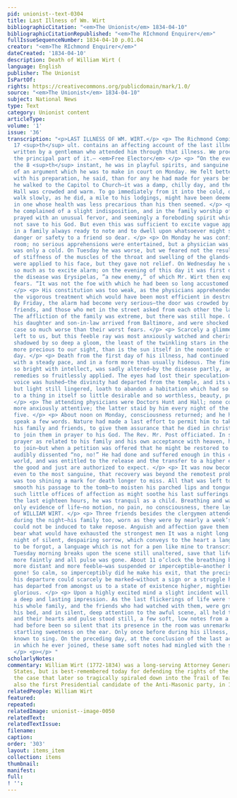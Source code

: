 ```yaml
---
pid: unionist--text-0304
title: Last Illness of Wm. Wirt
bibliographicCitation: "<em>The Unionist</em> 1834-04-10"
bibliographicCitationRepublished: "<em>The RIchmond Enquirer</em>"
fullIssueSequenceNumber: 1834-04-10 p.01.04
creator: "<em>The RIchmond Enquirer</em>"
dateCreated: '1834-04-10'
description: Death of William Wirt (
language: English
publisher: The Unionist
IsPartOf: 
rights: https://creativecommons.org/publicdomain/mark/1.0/
source: "<em>The Unionist</em> 1834-04-10"
subject: National News
type: Text
category: Unionist content
articleType: 
volume: '1'
issue: '36'
transcription: "<p>LAST ILLNESS OF WM. WIRT.</p> <p> The Richmond Compiler of the
  17 <sup>th</sup> ult. contains an affecting account of the last illness of Mr. Wirt,
  written by a gentleman who attended him through that illness. We proceed to extract
  the principal part of it.— <em>Free Elector</em> </p> <p> “On the evening of Saturday,
  the 8 <sup>th</sup> instant, he was in playful spirits, and sanguine of the success
  of an argument which he was to make in court on Monday. He felt better satisfied
  with his preparation, he said, than for any he had made for years before. On Sunday
  he walked to the Capitol to Church—it was a damp, chilly day, and the Representatives’
  Hall was crowded and warm. To go immediately from it into the cold, damp air, and
  walk slowly, as he did, a mile to his lodgings, might have been deemed imprudent
  in one whose health was less precarious than his then seemed. </p> <p> ”That night
  he complained of a slight indisposition, and in the family worship of the evening
  prayed with an unusual fervor, and seemingly a foreboding spirit which he communicated
  not save to his God. But even this was sufficient to excite vague apprehensions
  in a family always ready to note and to dwell upon whatsoever might seem to bode
  danger or safety to a friend so dear. </p> <p> On Monday he was confined to his
  room; no serious apprehensions were entertained, but a physician was called in—it
  was only a cold. On Tuesday he was worse, but we feared not the result. He complained
  of stiffness of the muscles of the throat and swelling of the glands—milk poultices
  were applied to his face, but they gave not relief. On Wednesday he was much worse
  so much as to excite alarm; on the evening of this day it was first discovered that
  the disease was Erysipelas, ”a new enemy,” of which Mr. Wirt then expressed his
  fears. “It was not the foe with which he had been so long accustomed to contend.”
  </p> <p> His constitution was too weak, as the physicians apprehended, to stand
  the vigorous treatment which would have been most efficient in destroying the disease.
  By Friday, the alarm had become very serious—the door was crowded by anxious inquiring
  friends, and those who met in the street asked from each other the latest intelligence.
  The affliction of the family was extreme, but there was still hope. On Saturday,
  his daughter and son-in-law arrived from Baltimore, and were shocked to find the
  case so much worse than their worst fears. </p> <p> Scarcely a glimmer of hope was
  left to us, but this feeble ray was most anxiously watched and cherished. When once
  shadowed by so deep a gloom, the least of the twinkling stars in the firmament is
  more precious to our sight, than is the sun itself in the noontide of an unclouded
  day. </p> <p> Death from the first day of his illness, had continued to approach
  with a steady pace, and in a form more than usually hideous. The fine countenance
  so bright with intellect, was sadly altered—by the disease partly, and partly by
  remedies so fruitlessly applied. The eyes had lost their speculation—the eloquent
  voice was hushed—the divinity had departed from the temple, and its walls were defaced,
  but light still lingered, loath to abandon a habitation which had so long given
  to a thing in itself so little desirable and so worthless, beauty, purity, and worth.
  </p> <p> The attending physicians were Doctors Hunt and Hall; none could have been
  more anxiously attentive; the latter staid by him every night of the last four or
  five. </p> <p> About noon on Monday, consciousness returned; and he had power to
  speak a few words. Nature had made a last effort to permit him to take leave of
  his family and friends, to give them assurance that he died in christian hope, and
  to join them in prayer to his God. The Rev. Mr. Post officiated. In so much of the
  prayer as related to his family and his own acceptance with heaven, he seemed heartily
  to join—but when a petition was offered that he might be restored to health, he
  audibly dissented “no, no!” He had done and suffered enough in this contentious
  world, and was entitled to the release and the transfer to a higher existence, which
  the good and just are authorized to expect. </p> <p> It was now become manifest,
  even to the most sanguine, that recovery was beyond the remotest probability. He
  was too shining a mark for death longer to miss. All that was left to us was to
  smooth his passage to the tomb—to moisten his parched lips and tongue, and perform
  such little offices of affection as might soothe his last sufferings. </p> <p> During
  the last eighteen hours, he was tranquil as a child. Breathing and warmth were the
  only evidence of life—no motion, no pain, no consciousness, there lay the wreck
  of WILLIAM WIRT. </p> <p> Three friends besides the clergymen attended his bedside
  during the night—his family too, worn as they were by nearly a week’s constant watching,
  could not be induced to take repose. Anguish and affection gave them strength to
  bear what would have exhausted the strongest men It was a night long to be remembered—a
  night of silent, despairing sorrow, which conveys to the heart a language never
  to be forgot, a language which is not for a pen like mine to transcribe. </p> <p>
  Tuesday morning breaks upon the scene still unaltered, save that life fluttered
  more faintly and all pulse was gone. About 11 o’clock the breathing became gradually
  more distant and more feeble—was suspended or imperceptible—another breath—he’s
  gone! So calm, so imperceptibly did he make his exit, that the precise moment of
  his departure could scarcely be marked—without a sign or a struggle his bright spirit
  has departed from amongst us to a state of existence higher, mightier, and more
  glorious. </p> <p> Upon a highly excited mind a slight incident will sometimes make
  a deep and lasting impression. As the last flickerings of life were failing—while
  his whole family, and the friends who had watched with them, were grouped around
  his bed, and in silent, deep attention to the awful scene, all held their breath,
  and their hearts and pulse stood still, a few soft, low notes from a pet bird, which
  had before been so silent that its presence in the room was unremarked, fell with
  startling sweetness on the ear. Only once before during his illness, had it been
  known to sing. On the preceding day, at the conclusion of the last act of devotion
  in which he ever joined, these same soft notes had mingled with the solemn ‘Amen.’
  </p> <p></p> "
scholarlyNotes: 
commentary: William Wirt (1772-1834) was a long-serving Attorney General of the United
  States, but is best-remembered today for defending the rights of the Cherokees in
  the case that later so tragically spiraled down into the Trail of Tears. Wirt was
  also the first Presidential candidate of the Anti-Masonic party, in 1832.
relatedPeople: William Wirt
featured: 
repeated: 
relatedImage: unionist--image-0050
relatedText: 
relatedTextIssue: 
filename: 
caption: 
order: '303'
layout: items_item
collection: items
thumbnail: 
manifest: 
full: 
! '': 
---
```

